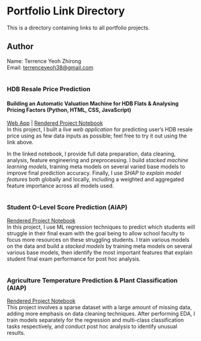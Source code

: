 # Portfolio Link Directory
This is a directory containing links to all portfolio projects.

## Author
Name: Terrence Yeoh Zhirong  
Email: terrenceyeoh38@gmail.com
# 
#
### HDB Resale Price Prediction
#### Building an Automatic Valuation Machine for HDB Flats & Analysing Pricing Factors (Python, HTML, CSS, JavaScript)
[Web App](https://beanshaped.pythonanywhere.com/) | [Rendered Project Notebook](https://beanshaped.github.io/HDB_Resale_Price_Prediction.html)  
In this project, I built a *live web application* for predicting user’s HDB resale price using as few data inputs as possible; feel free to try it out using the link above. 

In the linked notebook, I provide full data preparation, data cleaning, analysis, feature engineering and preprocessing. I build *stacked machine learning models*, training meta models on several varied base models to improve final prediction accuracy. Finally, I use *SHAP to explain model features* both globally and locally, including a weighted and aggregated feature importance across all models used.
# 
### Student O-Level Score Prediction (AIAP)
[Rendered Project Notebook](https://beanshaped.github.io/AIAP_students.html)  
In this project, I use ML regression techniques to predict which students will struggle in their final exam with the goal being to allow school faculty to focus more resources on these struggling students. I train various models on the data and build a *stacked models* by training meta models on several various base models, then identify the most important features that explain student final exam performance for post hoc analysis.
# 
### Agriculture Temperature Prediction & Plant Classification (AIAP)
[Rendered Project Notebook](https://beanshaped.github.io/aiap19_agriculture.html)  
This project involves a sparse dataset with a large amount of missing data, adding more emphasis on data cleaning techniques. After performing EDA, I train models separately for the regression and multi-class classification tasks respectively, and conduct post hoc analysis to identify unusual results.
#
